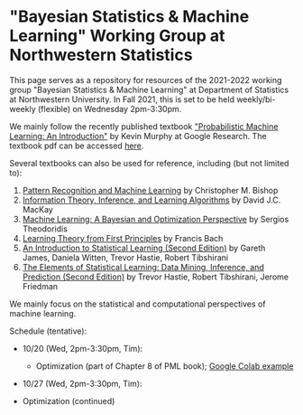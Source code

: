 # "Bayesian Statistics & Machine Learning" Working Group at Northwestern Statistics

This page serves as a repository for resources of the 2021-2022 working group "Bayesian Statistics & Machine Learning" at Department of Statistics at Northwestern University. In Fall 2021, this is set to be held weekly/bi-weekly (flexible) on Wednesday 2pm-3:30pm. 

We mainly follow the recently published textbook ["Probabilistic Machine Learning: An Introduction"](https://probml.github.io/pml-book/book1.html) by Kevin Murphy at Google Research. The textbook pdf can be accessed [here](https://github.com/probml/pml-book/releases/latest/download/book1.pdf). 

Several textbooks can also be used for reference, including (but not limited to): 
1. [Pattern Recognition and Machine Learning](https://www.microsoft.com/en-us/research/uploads/prod/2006/01/Bishop-Pattern-Recognition-and-Machine-Learning-2006.pdf) by Christopher M. Bishop
2. [Information Theory, Inference, and Learning Algorithms](http://www.inference.org.uk/itprnn/book.pdf) by David J.C. MacKay
3. [Machine Learning: A Bayesian and Optimization Perspective](https://iie.fing.edu.uy/~nacho/docs/libros/machine_learning_a_bayesian_perspective.pdf) by Sergios Theodoridis
4. [Learning Theory from First Principles](https://www.di.ens.fr/~fbach/ltfp_book.pdf) by Francis Bach
5. [An Introduction to Statistical Learning (Second Edition)](https://web.stanford.edu/~hastie/ISLR2/ISLRv2_website.pdf) by Gareth James, Daniela Witten, Trevor Hastie, Robert Tibshirani
6. [The Elements of Statistical Learning: Data Mining, Inference, and Prediction (Second Edition)](https://web.stanford.edu/~hastie/ElemStatLearn/printings/ESLII_print12_toc.pdf) by Trevor Hastie, Robert Tibshirani, Jerome Friedman

We mainly focus on the statistical and computational perspectives of machine learning. 


Schedule (tentative):
* 10/20 (Wed, 2pm-3:30pm, Tim): 
  - Optimization (part of Chapter 8 of PML book); [Google Colab example](https://colab.research.google.com/drive/151Gvo5-o2VE_CwU-q7Nhr27A4bCUvrw2?usp=sharing)
  
 * 10/27 (Wed, 2pm-3:30pm, Tim): 
  - Optimization (continued)
